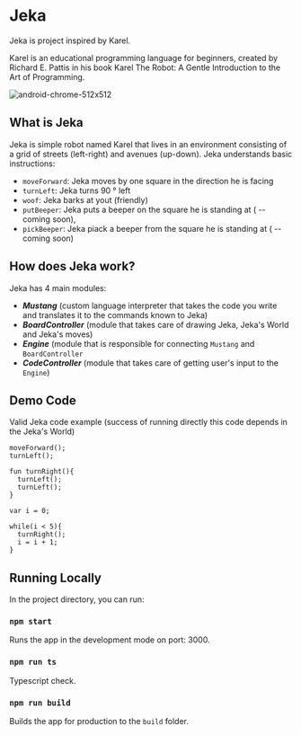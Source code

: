 # Jeka

Jeka is project inspired by Karel. 

Karel is an educational programming language for beginners, created  by Richard E. Pattis in his book Karel The Robot: A Gentle Introduction to the Art of Programming.

![android-chrome-512x512](https://user-images.githubusercontent.com/48488310/226406995-daf88184-939f-4213-99af-aa2d7140f3ba.png)

## What is Jeka

Jeka is simple robot named Karel that lives in an environment consisting of a grid of streets (left-right) and avenues (up-down). Jeka understands  basic instructions:
- `moveForward`: Jeka moves by one square in the direction he is facing 
- `turnLeft`: Jeka turns 90 ° left
-  `woof`: Jeka barks at yout (friendly)
- `putBeeper`: Jeka puts a beeper on the square he is standing at ( -- coming soon),
- `pickBeeper`: Jeka piack a beeper from the square he is standing at ( -- coming soon)



## How does Jeka work?

Jeka has 4 main modules:

- ***Mustang*** (custom language interpreter that takes the code you write and translates it to the commands known to Jeka)
- ***BoardController*** (module that takes care of drawing Jeka, Jeka's World and Jeka's moves)
- ***Engine*** (module that is responsible for connecting `Mustang` and `BoardController`
- ***CodeController*** (module that takes care of getting user's input to the `Engine`)

## Demo Code

Valid Jeka code example (success of running directly this code depends in the Jeka's World)

```
moveForward();
turnLeft();

fun turnRight(){
  turnLeft();
  turnLeft();
}

var i = 0;

while(i < 5){
  turnRight();
  i = i + 1;
}

```

## Running Locally

In the project directory, you can run:


### `npm start`

Runs the app in the development mode on port: 3000.

### `npm run ts`

Typescript check.

### `npm run build`

Builds the app for production to the `build` folder.

